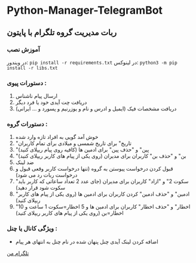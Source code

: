 # Python-Manager-TelegramBot
## ربات مدیریت گروه تلگرام با پایتون

### آموزش نصب

در ویندور:
`pip install -r requirements.txt`
در لینوکس:
`python3 -m pip install -r libs.txt`

### دستورات پیوی : 

1. ارسال پیام ناشناس
2. دریافت چت آیدی خود یا فرد دیگر
3. دریافت مشخصات فیک (ایمیل و ادرس و نام و یوزرنیم و پسورد و ... ایرانی)

### دستورات گروه :
1. خوش آمد گویی به افراد تازه وارد شده
2. "تاریخ" برای تاریخ شمسی و میلادی برای تمام کاربران
3. "پین" و "حذف پین" برای ادمین ها (کافیه روی پیام ریپلای کنید)
4. "بن" و "حذف بن" کاربران برای مدیران (روی یکی از پیام های کاربر ریپلای کنید)
5. ضد لینک
6. قبول کردن درخواست پیوستن به گروه (تنها درخواست کاربر وقعی قبول و درخواست ربات رد می شود)
7. "سکوت 2" و "ازاد" کاربران برای مدیران (جای عدد 2 تعداد ساعاتی که کاربر باید سکوت شود قرار دهید)
8. "ادمین" و "حذف ادمین" کردن کاربران برای ادمین ها (روی یکی از پیام های کاربر ریپلای کنید)
9. "اخطار" و "حذف اخطار" کاربران برای ادمین ها و 5 اخطار=سکوت 1 ساعت و 10 اخطار=بن (روی یکی از پیام های کاربر ریپلای کنید)

### ویژگی کانال یا چنل :
* اضافه کردن لینک آیدی چنل پنهان شده در نام چنل به انتهای هر پیام

[تلگرام من](https://t.me/Abooee2687)
